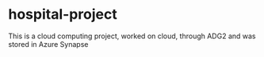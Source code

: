 # hospital-project
This is a cloud computing project, worked on cloud, through ADG2 and was stored in Azure Synapse
